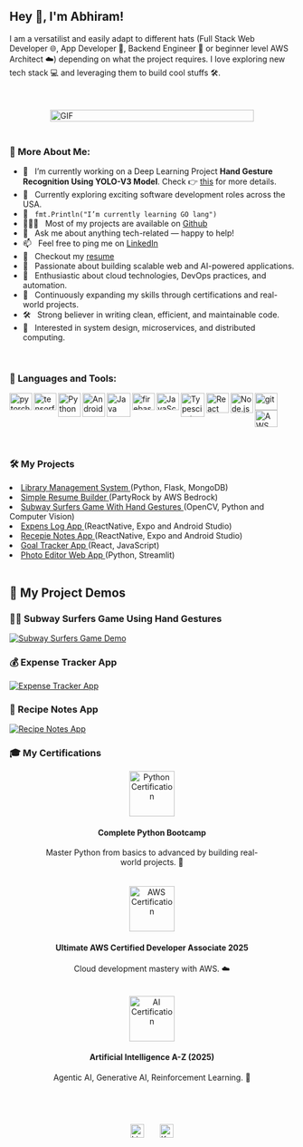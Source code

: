 ## Hey 👋, I'm Abhiram!

I am a versatilist and easily adapt to different hats (Full Stack Web Developer 🌐, App Developer 📱, Backend Engineer 🔩 or beginner level AWS Architect ☁️) depending on what the project requires. I love exploring new tech stack 💻 and leveraging them to build cool stuffs 🛠️. 
<br/>
<br/>

<div style="display: flex; flex-wrap: wrap; align-items: center; justify-content: center;">

  <img alt="GIF" src="https://raw.githubusercontent.com/rahul-jha98/rahul-jha98/main/techstack.gif" style="max-width: 360px; width: 100%; height: auto; margin: 20px;"/>

  <div style="flex: 1 1 300px; min-width: 300px; max-width: 700px;">

### 🧐 More About Me:

- 🔭 &nbsp; I’m currently working on a Deep Learning Project **Hand Gesture Recognition Using YOLO-V3 Model**. Check 👉 [this](https://docs.google.com/presentation/d/11E_7UGwE9ErlPNnnyMoytq-jwyIa1gF4vQIWUo9tNkY/edit?usp=sharing) for more details.
- 🤝 &nbsp; Currently exploring exciting software development roles across the USA.
- 🌱 &nbsp; `fmt.Println("I’m currently learning GO lang")`
- 👨🏻‍💻 &nbsp; Most of my projects are available on [Github](https://github.com/abhiram-9396?tab=repositories)
- 💬 &nbsp; Ask me about anything tech-related — happy to help!
- 📫 &nbsp; Feel free to ping me on [LinkedIn](https://www.linkedin.com/in/abhiramgatreddi/)
- 📝 &nbsp; Checkout my [resume](https://drive.google.com/file/d/1XeTRtnO9s8npd0UDpvcRl-qCVK_jZmHf/view?usp=sharing)
- 🤖 &nbsp; Passionate about building scalable web and AI-powered applications.
- 🚀 &nbsp; Enthusiastic about cloud technologies, DevOps practices, and automation.
- 🧠 &nbsp; Continuously expanding my skills through certifications and real-world projects.
- 🛠️ &nbsp; Strong believer in writing clean, efficient, and maintainable code.
- 🧩 &nbsp; Interested in system design, microservices, and distributed computing.
  </div>

</div>

<br>

### 🔨 Languages and Tools:
<a href="https://pytorch.org/" target="_blank"> <img align="left" src="https://upload.wikimedia.org/wikipedia/commons/1/10/PyTorch_logo_icon.svg" alt="pytorch" height="30px" width='40px'/> </a> 
<a href="https://www.tensorflow.org" target="_blank"> <img align="left" src="https://upload.wikimedia.org/wikipedia/commons/2/2d/Tensorflow_logo.svg" alt="tensorflow" height="30px" width='40px'/> </a> 
<a href="https://www.python.org" target="_blank"><img align="left" alt="Python" height ="42px" src="https://upload.wikimedia.org/wikipedia/commons/c/c3/Python-logo-notext.svg" height="30px" width='40px'></a>
<a href="https://developer.android.com" target="_blank"> <img align="left" alt="Android" height ="42px" src="https://upload.wikimedia.org/wikipedia/commons/d/d7/Android_robot.svg" height="30px" width='40px'> </a>
<a href="https://www.java.com" target="_blank"><img align="left" alt="Java" height ="42px" src="https://raw.githubusercontent.com/rahul-jha98/github_readme_icons/main/language_and_tools/square/java/java.svg"></a>
<a href="https://firebase.google.com/" target="_blank"> <img align="left" src="https://raw.githubusercontent.com/rahul-jha98/github_readme_icons/main/language_and_tools/square/firebase/firebase.svg" alt="firebase" height="30px" width='40px'/> </a>
<a href="https://developer.mozilla.org/en-US/docs/Web/JavaScript" target="_blank"> <img align="left" alt="JavaScript" height="30px" width='40px'  src="https://raw.githubusercontent.com/rahul-jha98/github_readme_icons/main/language_and_tools/square/javascript/javascript.svg"> </a>
<a href="https://www.typescriptlang.org/" target="_blank"><img align="left" alt="Typescirpt" height ="42px" src="https://raw.githubusercontent.com/rahul-jha98/github_readme_icons/main/language_and_tools/square/typescript/typescript.svg"></a>
<a href="https://reactjs.org/" target="_blank"> <img align="left" alt="React" height="35px" width='40px' src="https://raw.githubusercontent.com/rahul-jha98/github_readme_icons/main/language_and_tools/square/react/react.svg"></a>
<a href="https://nodejs.org" target="_blank"><img align="left" alt="Node.js" height="35px" width='40px' src="https://raw.githubusercontent.com/rahul-jha98/github_readme_icons/main/language_and_tools/square/node/node.svg"></a>
<a href="https://git-scm.com/" target="_blank"> <img src="https://upload.wikimedia.org/wikipedia/commons/3/3f/Git_icon.svg" align="left" alt="git" height="30px" width='40px'/> </a>
<a href="https://aws.amazon.com/console/" target="_blank"> <img src="https://upload.wikimedia.org/wikipedia/commons/9/93/Amazon_Web_Services_Logo.svg" alt="AWS" height='30px' width='40px'/> </a>


<br>


### 🛠️ My Projects
<li><a href="https://github.com/abhiram-9396/ADB_LMS" target="_blank"> Library Management System </a>(Python, Flask, MongoDB)</li>
<li><a href="https://partyrock.aws/u/abhiramgat/K9yw2PBrR/SimpleResume" target="_blank"> Simple Resume Builder </a>(PartyRock by AWS Bedrock)</li>
<li><a href="https://github.com/abhiram-9396/subway-surfers" target="_blank"> Subway Surfers Game With Hand Gestures </a>(OpenCV, Python and Computer Vision)</li>
<li><a href="https://github.com/abhiram-9396/ExpenseLog-App/tree/master" target="_blank"> Expens Log App </a>(ReactNative, Expo and Android Studio)</li>
<li><a href="https://github.com/abhiram-9396/Recepie-Notes-App" target="_blank"> Recepie Notes App </a>(ReactNative, Expo and Android Studio)</li>
<li><a href="https://github.com/abhiram-9396/Goal-Tracker-App" target="_blank"> Goal Tracker App </a>(React, JavaScript)</li>
<li><a href="https://github.com/abhiram-9396/Streamlit-photo-app" target="_blank"> Photo Editor Web App </a>(Python, Streamlit)</li>

<br>

## 🎥 My Project Demos

### 🏃‍♂️ Subway Surfers Game Using Hand Gestures

[![Subway Surfers Game Demo](https://img.youtube.com/vi/y8y2KbotnZo/hqdefault.jpg)](https://youtu.be/y8y2KbotnZo)

### 💰 Expense Tracker App

[![Expense Tracker App](https://img.youtube.com/vi/OhLNpsE8xlw/hqdefault.jpg)](https://youtu.be/OhLNpsE8xlw)

### 🥘 Recipe Notes App

[![Recipe Notes App](https://img.youtube.com/vi/PmLRaYeBCHU/hqdefault.jpg)](https://youtu.be/PmLRaYeBCHU)

### 🎓 My Certifications

<div style="display: flex; flex-wrap: wrap; justify-content: center; gap: 20px;">

  <div style="flex: 1 1 300px; min-width: 250px; max-width: 400px; text-align: center;">
    <a href="https://www.udemy.com/certificate/UC-fa56479f-3cd1-41cb-b6ef-b9e74f4c9d0e/" target="_blank"><img src="https://img.icons8.com/color/96/000000/certificate.png" alt="Python Certification" style="width: 80px; height: auto;"></a>
    <h4>Complete Python Bootcamp</h4>
    <p>Master Python from basics to advanced by building real-world projects. 🐍</p>
  </div>

  <div style="flex: 1 1 300px; min-width: 250px; max-width: 400px; text-align: center;">
    <a href="https://www.udemy.com/certificate/UC-ee5aca92-0093-4c24-a814-8834ba97338d/" target="_blank"><img src="https://img.icons8.com/color/96/000000/certificate.png" alt="AWS Certification" style="width: 80px; height: auto;"></a>
    <h4>Ultimate AWS Certified Developer Associate 2025</h4>
    <p>Cloud development mastery with AWS. ☁️</p>
  </div>

  <div style="flex: 1 1 300px; min-width: 250px; max-width: 400px; text-align: center;">
    <a href="https://www.udemy.com/certificate/UC-3e44361a-ecca-4f95-a921-ba6d24b8eb7b/" target="_blank"><img src="https://img.icons8.com/color/96/000000/certificate.png" alt="AI Certification" style="width: 80px; height: auto;"></a>
    <h4>Artificial Intelligence A-Z (2025)</h4>
    <p>Agentic AI, Generative AI, Reinforcement Learning. 🤖</p>
  </div>

</div>

<div style="width: 100%; display: flex; justify-content: center; align-items: center; margin-top: 40px; padding: 20px 0;">

  <a href="https://www.linkedin.com/in/abhiramgatreddi/" target="_blank" style="margin: 0 10px;">
    <img alt="LinkedIn" src="https://raw.githubusercontent.com/rahul-jha98/rahul-jha98/561d474902b59c7429ec22bb73e225696c27b202/assets/linkedin.svg" height="24px"/>
  </a>&nbsp;&nbsp;

  <a href="https://www.kaggle.com/abhiramgatreddi" target="_blank" style="margin: 0 10px;">
    <img alt="Kaggle" src="https://raw.githubusercontent.com/rahul-jha98/rahul-jha98/561d474902b59c7429ec22bb73e225696c27b202/assets/kaggle.svg" height="24px"/>
  </a>

</div>
